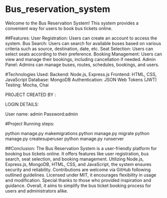 # Bus_reservation_system
Welcome to the Bus Reservation System! This system provides a convenient way for users to book bus tickets online.

##Features:
User Registration: Users can create an account to access the system.
Bus Search: Users can search for available buses based on various criteria such as source, destination, date, etc.
Seat Selection: Users can select seats according to their preference.
Booking Management: Users can view and manage their bookings, including cancellation if needed.
Admin Panel: Admins can manage buses, routes, schedules, bookings, and users.


#Technologies Used:
Backend: Node.js, Express.js
Frontend: HTML, CSS, JavaScript
Database: MongoDB
Authentication: JSON Web Tokens (JWT)
Testing: Mocha, Chai

PROJECT CREATED BY : 

LOGIN DETAILS:

User name: admin
Password:admin

#Project Running steps:

python manage.py makemigrations
python manage.py migrate
python manage.py createsuperuser
python manage.py runserver

##Conclusion:
The Bus Reservation System is a user-friendly platform for booking bus tickets online. It offers features like user registration, bus search, seat selection, and booking management. Utilizing Node.js, Express.js, MongoDB, HTML, CSS, and JavaScript, the system ensures security and reliability. Contributions are welcome via GitHub following outlined guidelines. Licensed under MIT, it encourages flexibility in usage and modification. Special thanks to those who provided inspiration and guidance. Overall, it aims to simplify the bus ticket booking process for users and administrators alike.
